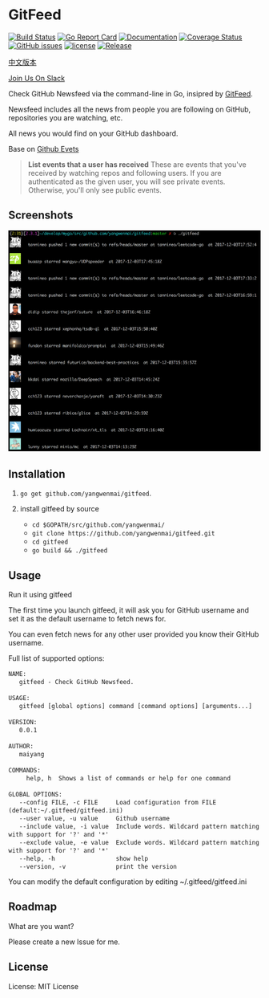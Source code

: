 # GitFeed #
[![Build Status](https://travis-ci.org/yangwenmai/gitfeed.svg?branch=master)](https://travis-ci.org/yangwenmai/gitfeed) [![Go Report Card](https://goreportcard.com/badge/github.com/yangwenmai/gitfeed)](https://goreportcard.com/report/github.com/yangwenmai/gitfeed)  [![Documentation](https://godoc.org/github.com/yangwenmai/gitfeed?status.svg)](http://godoc.org/github.com/yangwenmai/gitfeed) [![Coverage Status](https://coveralls.io/repos/github/yangwenmai/gitfeed/badge.svg?branch=master)](https://coveralls.io/github/yangwenmai/gitfeed?branch=master) [![GitHub issues](https://img.shields.io/github/issues/yangwenmai/gitfeed.svg)](https://github.com/yangwenmai/gitfeed/issues) [![license](https://img.shields.io/github/license/yangwenmai/gitfeed.svg?maxAge=2592000)](https://github.com/yangwenmai/gitfeed/LICENSE) [![Release](https://img.shields.io/github/release/yangwenmai/gitfeed.svg?label=Release)](https://github.com/yangwenmai/gitfeed/releases)

[中文版本](README_ZH.md)

[Join Us On Slack](https://join.slack.com/t/gitfeed/shared_invite/enQtMjgwNTU5MTE5NjgxLTA5NDQwYzE4NGNhNDI3N2E0ZmYwOGM2MWNjMDUyNjczY2I0OThiNzA5ZTk0MTc1MGYyYzk0NTA0MjM4OTZhYWE)

Check GitHub Newsfeed via the command-line in Go, insipred by [GitFeed](https://github.com/ritiek/GitFeed).

Newsfeed includes all the news from people you are following on GitHub, repositories you are watching, etc.

All news you would find on your GitHub dashboard.

Base on [Github Evets](https://developer.github.com/v3/activity/events/#list-public-events-that-a-user-has-received)

>**List events that a user has received**
>These are events that you've received by watching repos and following users. If you are authenticated as the given user, you will see private events. Otherwise, you'll only see public events.

## Screenshots ##

![gitfeed screenshots](docs/gitfeed.png)

## Installation ##

1. `go get github.com/yangwenmai/gitfeed`.

2. install gitfeed by source

    - `cd $GOPATH/src/github.com/yangwenmai/`
    - `git clone https://github.com/yangwenmai/gitfeed.git`
    - `cd gitfeed`
    - `go build && ./gitfeed`

## Usage ##

Run it using gitfeed

The first time you launch gitfeed, it will ask you for GitHub username and set it as the default username to fetch news for.

You can even fetch news for any other user provided you know their GitHub username.

Full list of supported options:

```shell
NAME:
   gitfeed - Check GitHub Newsfeed.

USAGE:
   gitfeed [global options] command [command options] [arguments...]

VERSION:
   0.0.1

AUTHOR:
   maiyang

COMMANDS:
     help, h  Shows a list of commands or help for one command

GLOBAL OPTIONS:
   --config FILE, -c FILE     Load configuration from FILE (default:~/.gitfeed/gitfeed.ini)
   --user value, -u value     Github username
   --include value, -i value  Include words. Wildcard pattern matching with support for '?' and '*'
   --exclude value, -e value  Exclude words. Wildcard pattern matching with support for '?' and '*'
   --help, -h                 show help
   --version, -v              print the version
```

You can modify the default configuration by editing ~/.gitfeed/gitfeed.ini

## Roadmap ##

What are you want?

Please create a new Issue for me.

## License ##

License: MIT License